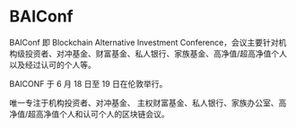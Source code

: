 # BAIConf

BAIConf 即 Blockchain Alternative Investment Conference，会议主要针对机构级投资者、对冲基金、财富基金、私人银行、家族基金、高净值/超高净值个人以及经过认可的个人等。

BAICONF 于 6 月 18 日至 19 日在伦敦举行。

唯一专注于机构投资者、对冲基金、 主权财富基金、私人银行、家族办公室、高净值/超高净值个人和认可个人的区块链会议。


